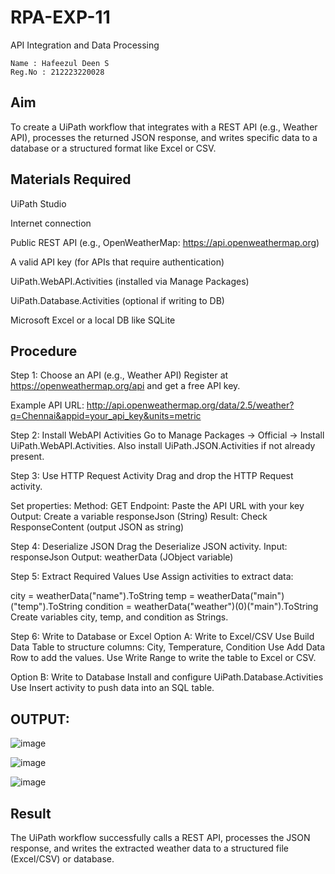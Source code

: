 # RPA-EXP-11
API Integration and Data Processing
~~~
Name : Hafeezul Deen S
Reg.No : 212223220028
~~~

## Aim
To create a UiPath workflow that integrates with a REST API (e.g., Weather API), processes the returned JSON response, and writes specific data to a database or a structured format like Excel or CSV.

## Materials Required
UiPath Studio

Internet connection

Public REST API (e.g., OpenWeatherMap: https://api.openweathermap.org)

A valid API key (for APIs that require authentication)

UiPath.WebAPI.Activities (installed via Manage Packages)

UiPath.Database.Activities (optional if writing to DB)

Microsoft Excel or a local DB like SQLite

## Procedure
Step 1: Choose an API (e.g., Weather API)
Register at https://openweathermap.org/api and get a free API key.

Example API URL:
http://api.openweathermap.org/data/2.5/weather?q=Chennai&appid=your_api_key&units=metric

Step 2: Install WebAPI Activities
Go to Manage Packages → Official → Install UiPath.WebAPI.Activities.
Also install UiPath.JSON.Activities if not already present.

Step 3: Use HTTP Request Activity
Drag and drop the HTTP Request activity.

Set properties:
Method: GET
Endpoint: Paste the API URL with your key
Output: Create a variable responseJson (String)
Result: Check ResponseContent (output JSON as string)

Step 4: Deserialize JSON
Drag the Deserialize JSON activity.
Input: responseJson
Output: weatherData (JObject variable)

Step 5: Extract Required Values
Use Assign activities to extract data:

city = weatherData("name").ToString
temp = weatherData("main")("temp").ToString
condition = weatherData("weather")(0)("main").ToString
Create variables city, temp, and condition as Strings.

Step 6: Write to Database or Excel
Option A: Write to Excel/CSV
Use Build Data Table to structure columns: City, Temperature, Condition
Use Add Data Row to add the values.
Use Write Range to write the table to Excel or CSV.

Option B: Write to Database
Install and configure UiPath.Database.Activities
Use Insert activity to push data into an SQL table.

## OUTPUT:

![image](https://github.com/user-attachments/assets/e57f74b4-b233-43a0-92b8-adb76a607f6d)

![image](https://github.com/user-attachments/assets/e08daccc-ba8d-4dea-b809-dcf239d72512)

![image](https://github.com/user-attachments/assets/c30ab3b5-4c7f-4000-8da2-852e9db1c9d3)

## Result
The UiPath workflow successfully calls a REST API, processes the JSON response, and writes the extracted weather data to a structured file (Excel/CSV) or database.

